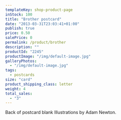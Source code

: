 ```yaml
---
templateKey: shop-product-page
inStock: 100
title: "Brother postcard"
date: "2013-03-31T23:03:41+01:00"
publish: true
price: 0.50
salePrice: 0
permalink: /product/brother
description: ""
productId: "2245"
productImage: "/img/default-image.jpg"
galleryPhotos:
  - "/img/default-image.jpg"
tags:
  - postcards
size: "card"
product_shipping_class: letter
weight: 4
total_sales:
  - "3"
---
```


Back of postcard blank Illustrations by Adam Newton.
